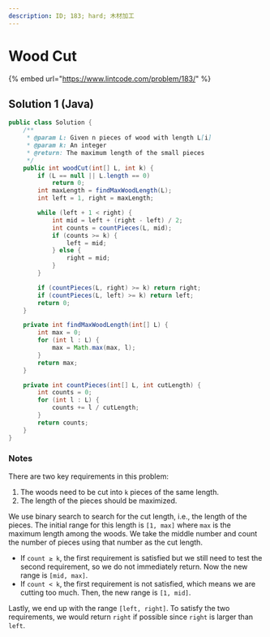 ```yaml
---
description: ID; 183; hard; 木材加工
---
```

# Wood Cut

{% embed url="https://www.lintcode.com/problem/183/" %}

## Solution 1 (Java)

```java
public class Solution {
    /**
     * @param L: Given n pieces of wood with length L[i]
     * @param k: An integer
     * @return: The maximum length of the small pieces
     */
    public int woodCut(int[] L, int k) {
        if (L == null || L.length == 0) 
            return 0;
        int maxLength = findMaxWoodLength(L);
        int left = 1, right = maxLength;

        while (left + 1 < right) {
            int mid = left + (right - left) / 2;
            int counts = countPieces(L, mid);
            if (counts >= k) {
                left = mid;
            } else {
                right = mid;
            }
        }

        if (countPieces(L, right) >= k) return right;
        if (countPieces(L, left) >= k) return left;
        return 0;
    }

    private int findMaxWoodLength(int[] L) {
        int max = 0;
        for (int l : L) {
            max = Math.max(max, l);
        }
        return max;
    }

    private int countPieces(int[] L, int cutLength) {
        int counts = 0;
        for (int l : L) {
            counts += l / cutLength;
        }
        return counts;
    }
}
```

### Notes

There are two key requirements in this problem:

1. The woods need to be cut into `k` pieces of the same length.
2. The length of the pieces should be maximized.

We use binary search to search for the cut length, i.e., the length of the pieces. The initial range for this length is `[1, max]` where `max` is the maximum length among the woods. We take the middle number and count the number of pieces using that number as the cut length. 

* If `count ≥ k`, the first requirement is satisfied but we still need to test the second requirement, so we do not immediately return. Now the new range is `[mid, max]`.
* If `count < k`, the first requirement is not satisfied, which means we are cutting too much. Then, the new range is `[1, mid]`.

Lastly, we end up with the range `[left, right]`. To satisfy the two requirements, we would return `right` if possible since `right` is larger than `left`.
